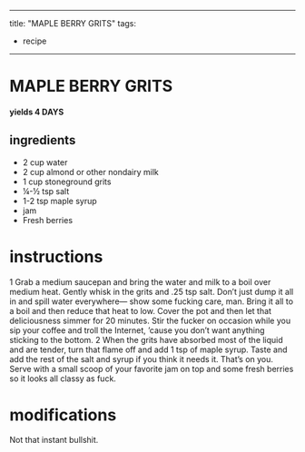 	
---
title: "MAPLE BERRY GRITS"
tags:
  - recipe
---

# MAPLE BERRY GRITS
#### yields  4 DAYS

## ingredients
* 2 cup water
* 2 cup almond or other nondairy milk
* 1 cup stoneground grits
* ¼-½ tsp salt
* 1-2 tsp maple syrup
* jam
* Fresh berries


# instructions
1 Grab a medium saucepan and bring the water and milk to a boil over medium heat. Gently
whisk in the grits and .25 tsp salt. Don’t just dump it all in and spill water everywhere—
show some fucking care, man. Bring it all to a boil and then reduce that heat to low. Cover the
pot and then let that deliciousness simmer for 20 minutes. Stir the fucker on occasion while
you sip your coffee and troll the Internet, ’cause you don’t want anything sticking to the
bottom.
2 When the grits have absorbed most of the liquid and are tender, turn that flame off and add
1 tsp of maple syrup. Taste and add the rest of the salt and syrup if you think it needs it.
That’s on you. Serve with a small scoop of your favorite jam on top and some fresh berries so it
looks all classy as fuck.

# modifications

Not that instant bullshit.
	
	
